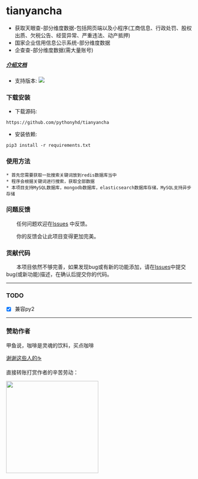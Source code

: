 # tianyancha

 * 获取天眼查-部分维度数据-包括网页端以及小程序(工商信息、行政处罚、股权出质、欠税公告、经营异常、严重违法、动产抵押)
 * 国家企业信用信息公示系统-部分维度数据
 * 企查查-部分维度数据(需大量账号)
 
 ##### [介绍文档](https://github.com/pythonyhd/tianyancha/README.md)

* 支持版本: ![](https://img.shields.io/badge/Python-3.x-blue.svg)

### 下载安装

* 下载源码:

```
https://github.com/pythonyhd/tianyancha
```

* 安装依赖:

```shell
pip3 install -r requirements.txt
```

### 使用方法

    * 首先您需要获取一批搜索关键词放到redis数据库当中
    * 程序会根据关键词进行搜索，获取全部数据
    * 本项目支持MySQL数据库，mongodb数据库，elasticsearch数据库存储，MySQL支持异步存储

### 问题反馈

　　任何问题欢迎在[Issues](https://github.com/pythonyhd/tianyancha/issues) 中反馈。

　　你的反馈会让此项目变得更加完美。

### 贡献代码

　　本项目依然不够完善，如果发现bug或有新的功能添加，请在[Issues](https://github.com/pythonyhd/tianyancha/issues)中提交bug(或新功能)描述，在确认后提交你的代码。

---

### TODO
- [x] 兼容py2

---


### 赞助作者
甲鱼说，咖啡是灵魂的饮料，买点咖啡

[谢谢这些人的☕️](./coffee.md)

直接转账打赏作者的辛苦劳动：

<img src="https://i.imgur.com/lzM8sPs.png" width="250" />
